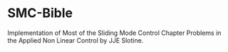 # SMC-Bible

Implementation of Most of the Sliding Mode Control Chapter Problems in the Applied Non Linear Control by JJE Slotine.
